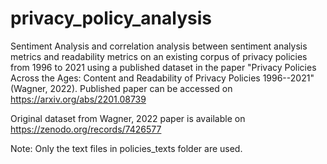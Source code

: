 # privacy_policy_analysis
Sentiment Analysis and correlation analysis between sentiment analysis metrics and readability metrics on an existing corpus of privacy policies from 1996 to 2021 using a published dataset in the paper "Privacy Policies Across the Ages: Content and Readability of Privacy Policies 1996--2021" (Wagner, 2022). Published paper can be accessed on https://arxiv.org/abs/2201.08739

Original dataset from Wagner, 2022 paper is available on https://zenodo.org/records/7426577  

Note: Only the text files in policies_texts folder are used.
